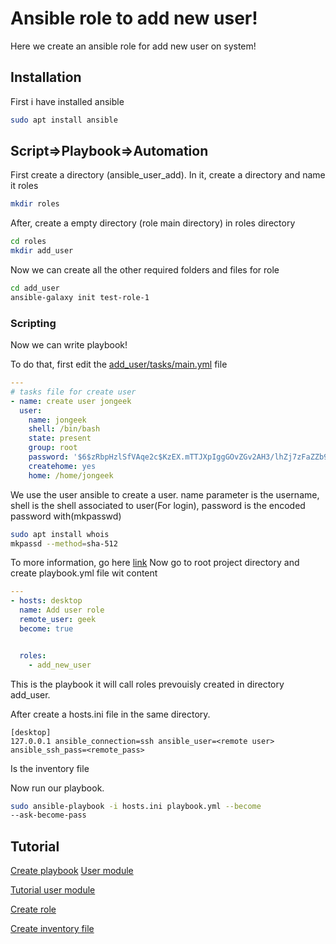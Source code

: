 # Ansible role to add new user!

Here we create an ansible role for add new user on system!

## Installation

First i have installed ansible

```bash
sudo apt install ansible
```

## Script=>Playbook=>Automation

First create a directory (ansible_user_add). In it, create a directory and name it roles

```bash
mkdir roles
```
After, create a empty directory (role main directory) in roles directory
```bash
cd roles
mkdir add_user
```
Now we can create all the other required folders and files for role
```bash
cd add_user
ansible-galaxy init test-role-1
```
### Scripting
Now we can write playbook!

To do that, first edit the [add_user/tasks/main.yml]() file
```yml
---
# tasks file for create user
- name: create user jongeek
  user:
    name: jongeek
    shell: /bin/bash
    state: present
    group: root
    password: '$6$zRbpHzlSfVAqe2c$KzEX.mTTJXpIggGOvZGv2AH3/lhZj7zFaZZb9wSPqUHj7a.VHuIwkEnZNBuo7wK/zMAVB9L6Kln1c2PSEcLI41'
    createhome: yes
    home: /home/jongeek
```
We use the user ansible to create a user. name parameter is the username, shell is the shell associated to user(For login), password is the encoded password with(mkpasswd)
```bash
sudo apt install whois
mkpassd --method=sha-512
```
To more information, go here [link](https://docs.ansible.com/ansible/latest/modules/user_module.html)
Now go to root project directory and create playbook.yml file wit content
```yml
---
- hosts: desktop
  name: Add user role
  remote_user: geek
  become: true


  roles:
    - add_new_user
```
This is the playbook it will call roles prevouisly created in <roles> directory add_user.

After create a hosts.ini file in the same directory.
```
[desktop]
127.0.0.1 ansible_connection=ssh ansible_user=<remote user> ansible_ssh_pass=<remote_pass>
```
Is the inventory file

Now run our playbook.
```bash
sudo ansible-playbook -i hosts.ini playbook.yml --become 
--ask-become-pass
```
## Tutorial
[Create playbook](https://docs.ansible.com/ansible/latest/network/getting_started/first_playbook.html)
[User module](https://docs.ansible.com/ansible/latest/modules/user_module.html)

[Tutorial user module](https://serversforhackers.com/c/create-user-in-ansible)

[Create role](https://galaxy.ansible.com/docs/contributing/creating_role.html)

[Create inventory file](https://docs.ansible.com/ansible/latest/user_guide/intro_inventory.html)

